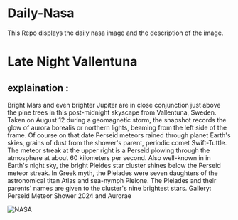 # Daily-Nasa

This Repo displays the daily nasa image and the description of the image.

<!--NASA-->
# Late Night Vallentuna
## explaination :

Bright Mars and even brighter Jupiter are in close conjunction just above the pine trees in this post-midnight skyscape from Vallentuna, Sweden. Taken on August 12 during a geomagnetic storm, the snapshot records the glow of aurora borealis or northern lights, beaming from the left side of the frame. Of course on that date Perseid meteors rained through planet Earth's skies, grains of dust from the shower's parent, periodic comet Swift-Tuttle. The meteor streak at the upper right is a Perseid plowing through the atmosphere at about 60 kilometers per second. Also well-known in in Earth's night sky, the bright Pleides star cluster shines below the Perseid meteor streak. In Greek myth, the Pleiades were seven daughters of the astronomical titan Atlas and sea-nymph Pleione. The Pleiades and their parents' names are given to the cluster's nine brightest stars.   Gallery: Perseid Meteor Shower 2024 and Aurorae

![NASA](https://apod.nasa.gov/apod/image/2408/PerseidM45Aurora_Heden1024.jpg)
<!--/NASA-->